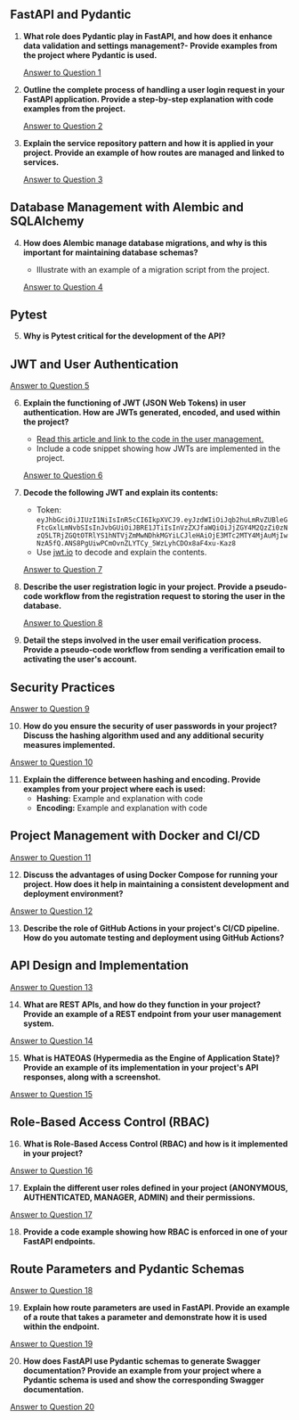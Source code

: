 ## FastAPI and Pydantic

1. **What role does Pydantic play in FastAPI, and how does it enhance data validation and settings management?- Provide examples from the project where Pydantic is used.**

   [Answer to Question 1](Questions_Answers_Assignment2/Question1.md)

2. **Outline the complete process of handling a user login request in your FastAPI application. Provide a step-by-step explanation with code examples from the project.**

   [Answer to Question 2](Questions_Answers_Assignment2/Question1.md)

3. **Explain the service repository pattern and how it is applied in your project. Provide an example of how routes are managed and linked to services.**

   [Answer to Question 3](Questions_Answers_Assignment2/Question3.md)

## Database Management with Alembic and SQLAlchemy

4. **How does Alembic manage database migrations, and why is this important for maintaining database schemas?**
   - Illustrate with an example of a migration script from the project.

   [Answer to Question 4](Questions_Answers_Assignment2/Question4.md)

## Pytest

5. **Why is Pytest critical for the development of the API?**

## JWT and User Authentication

   [Answer to Question 5](Questions_Answers_Assignment2/Question5.md)

6. **Explain the functioning of JWT (JSON Web Tokens) in user authentication. How are JWTs generated, encoded, and used within the project?**
   - [Read this article and link to the code in the user management.](https://supertokens.com/blog/what-is-jwt)
   - Include a code snippet showing how JWTs are implemented in the project.

   [Answer to Question 6](Questions_Answers_Assignment2/Question6.md)

7. **Decode the following JWT and explain its contents:**
   - Token: `eyJhbGciOiJIUzI1NiIsInR5cCI6IkpXVCJ9.eyJzdWIiOiJqb2huLmRvZUBleGFtcGxlLmNvbSIsInJvbGUiOiJBRE1JTiIsInVzZXJfaWQiOiJjZGY4M2QzZi0zNzQ5LTRjZGQtOTRlYS1hNTVjZmMwNDhkMGYiLCJleHAiOjE3MTc2MTY4MjAuMjIwNzA5fQ.ANS8PgUiwPCmOvnZLYTCy_5WzLyhCDOx8aF4xu-Kaz8`
   - Use [jwt.io](https://jwt.io/) to decode and explain the contents.

   [Answer to Question 7](Questions_Answers_Assignment2/Question7.md)

8. **Describe the user registration logic in your project. Provide a pseudo-code workflow from the registration request to storing the user in the database.**

   [Answer to Question 8](Questions_Answers_Assignment2/Question8.md)

9. **Detail the steps involved in the user email verification process. Provide a pseudo-code workflow from sending a verification email to activating the user's account.**

## Security Practices

   [Answer to Question 9](Questions_Answers_Assignment2/Question9.md)

10. **How do you ensure the security of user passwords in your project? Discuss the hashing algorithm used and any additional security measures implemented.**

   [Answer to Question 10](Questions_Answers_Assignment2/Question10.md)

11. **Explain the difference between hashing and encoding. Provide examples from your project where each is used:**
    - **Hashing:** Example and explanation with code
    - **Encoding:** Example and explanation with code

## Project Management with Docker and CI/CD

   [Answer to Question 11](Questions_Answers_Assignment2/Question11.md)

12. **Discuss the advantages of using Docker Compose for running your project. How does it help in maintaining a consistent development and deployment environment?**

   [Answer to Question 12](Questions_Answers_Assignment2/Question12.md)

13. **Describe the role of GitHub Actions in your project's CI/CD pipeline. How do you automate testing and deployment using GitHub Actions?**

## API Design and Implementation
   [Answer to Question 13](Questions_Answers_Assignment2/Question13.md)

14. **What are REST APIs, and how do they function in your project? Provide an example of a REST endpoint from your user management system.**

   [Answer to Question 14](Questions_Answers_Assignment2/Question14.md)

15. **What is HATEOAS (Hypermedia as the Engine of Application State)? Provide an example of its implementation in your project's API responses, along with a screenshot.**

   [Answer to Question 15](Questions_Answers_Assignment2/Question15.md)

## Role-Based Access Control (RBAC)

16. **What is Role-Based Access Control (RBAC) and how is it implemented in your project?**

   [Answer to Question 16](Questions_Answers_Assignment2/Question16.md)

17. **Explain the different user roles defined in your project (ANONYMOUS, AUTHENTICATED, MANAGER, ADMIN) and their permissions.**

   [Answer to Question 17](Questions_Answers_Assignment2/Question17.md)

18. **Provide a code example showing how RBAC is enforced in one of your FastAPI endpoints.**

## Route Parameters and Pydantic Schemas

   [Answer to Question 18](Questions_Answers_Assignment2/Question18.md)

19. **Explain how route parameters are used in FastAPI. Provide an example of a route that takes a parameter and demonstrate how it is used within the endpoint.**

   [Answer to Question 19](Questions_Answers_Assignment2/Question19.md)

20. **How does FastAPI use Pydantic schemas to generate Swagger documentation? Provide an example from your project where a Pydantic schema is used and show the corresponding Swagger documentation.**

   [Answer to Question 20](Questions_Answers_Assignment2/Question20.md)